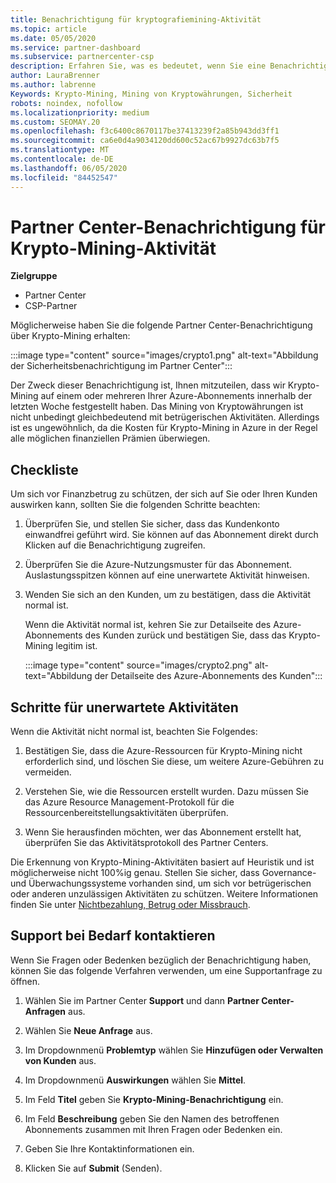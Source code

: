 ```yaml
---
title: Benachrichtigung für kryptografiemining-Aktivität
ms.topic: article
ms.date: 05/05/2020
ms.service: partner-dashboard
ms.subservice: partnercenter-csp
description: Erfahren Sie, was es bedeutet, wenn Sie eine Benachrichtigung über das potenzielle kryptowährungen Mining (oder kryptografiemining) in einem oder mehreren Azure-Abonnements sehen.
author: LauraBrenner
ms.author: labrenne
Keywords: Krypto-Mining, Mining von Kryptowährungen, Sicherheit
robots: noindex, nofollow
ms.localizationpriority: medium
ms.custom: SEOMAY.20
ms.openlocfilehash: f3c6400c8670117be37413239f2a85b943dd3ff1
ms.sourcegitcommit: ca6e0d4a9034120dd600c52ac67b9927dc63b7f5
ms.translationtype: MT
ms.contentlocale: de-DE
ms.lasthandoff: 06/05/2020
ms.locfileid: "84452547"
---
```

# <a name="partner-center-notification-for-cryptocurrency-mining-activity"></a>Partner Center-Benachrichtigung für Krypto-Mining-Aktivität

**Zielgruppe**

-  Partner Center
-  CSP-Partner

Möglicherweise haben Sie die folgende Partner Center-Benachrichtigung über Krypto-Mining erhalten:

:::image type="content" source="images/crypto1.png" alt-text="Abbildung der Sicherheitsbenachrichtigung im Partner Center":::

Der Zweck dieser Benachrichtigung ist, Ihnen mitzuteilen, dass wir Krypto-Mining auf einem oder mehreren Ihrer Azure-Abonnements innerhalb der letzten Woche festgestellt haben. Das Mining von Kryptowährungen ist nicht unbedingt gleichbedeutend mit betrügerischen Aktivitäten. Allerdings ist es ungewöhnlich, da die Kosten für Krypto-Mining in Azure in der Regel alle möglichen finanziellen Prämien überwiegen.

## <a name="checklist"></a>Checkliste

Um sich vor Finanzbetrug zu schützen, der sich auf Sie oder Ihren Kunden auswirken kann, sollten Sie die folgenden Schritte beachten:

1. Überprüfen Sie, und stellen Sie sicher, dass das Kundenkonto einwandfrei geführt wird. Sie können auf das Abonnement direkt durch Klicken auf die Benachrichtigung zugreifen.

2. Überprüfen Sie die Azure-Nutzungsmuster für das Abonnement. Auslastungsspitzen können auf eine unerwartete Aktivität hinweisen.

3. Wenden Sie sich an den Kunden, um zu bestätigen, dass die Aktivität normal ist.

   Wenn die Aktivität normal ist, kehren Sie zur Detailseite des Azure-Abonnements des Kunden zurück und bestätigen Sie, dass das Krypto-Mining legitim ist.

   :::image type="content" source="images/crypto2.png" alt-text="Abbildung der Detailseite des Azure-Abonnements des Kunden":::

## <a name="steps-for-unexpected-activity"></a>Schritte für unerwartete Aktivitäten

Wenn die Aktivität nicht normal ist, beachten Sie Folgendes:

1. Bestätigen Sie, dass die Azure-Ressourcen für Krypto-Mining nicht erforderlich sind, und löschen Sie diese, um weitere Azure-Gebühren zu vermeiden.

2. Verstehen Sie, wie die Ressourcen erstellt wurden. Dazu müssen Sie das Azure Resource Management-Protokoll für die Ressourcenbereitstellungsaktivitäten überprüfen.

3. Wenn Sie herausfinden möchten, wer das Abonnement erstellt hat, überprüfen Sie das Aktivitätsprotokoll des Partner Centers.

Die Erkennung von Krypto-Mining-Aktivitäten basiert auf Heuristik und ist möglicherweise nicht 100%ig genau. Stellen Sie sicher, dass Governance- und Überwachungssysteme vorhanden sind, um sich vor betrügerischen oder anderen unzulässigen Aktivitäten zu schützen. Weitere Informationen finden Sie unter [Nichtbezahlung, Betrug oder Missbrauch](https://docs.microsoft.com/partner-center/non-payment--fraud--or-misuse).

## <a name="contact-support-if-needed"></a>Support bei Bedarf kontaktieren

Wenn Sie Fragen oder Bedenken bezüglich der Benachrichtigung haben, können Sie das folgende Verfahren verwenden, um eine Supportanfrage zu öffnen.

1. Wählen Sie im Partner Center **Support** und dann **Partner Center-Anfragen** aus.

2. Wählen Sie **Neue Anfrage** aus. 

3. Im Dropdownmenü **Problemtyp** wählen Sie **Hinzufügen oder Verwalten von Kunden** aus.

4. Im Dropdownmenü **Auswirkungen** wählen Sie **Mittel**.

5. Im Feld **Titel** geben Sie **Krypto-Mining-Benachrichtigung** ein.

6. Im Feld **Beschreibung** geben Sie den Namen des betroffenen Abonnements zusammen mit Ihren Fragen oder Bedenken ein.

7. Geben Sie Ihre Kontaktinformationen ein.

8. Klicken Sie auf **Submit** (Senden).

